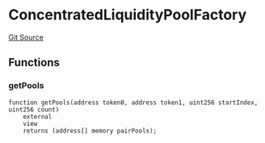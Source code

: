 # ConcentratedLiquidityPoolFactory
[Git Source](https://github.com/zeta-chain/protocol-contracts/blob/2e5223462d9ac9dedd79e76ede471832bb2c40e7/contracts/evm/tools/interfaces/TridentConcentratedLiquidityPoolFactory.sol)


## Functions
### getPools


```solidity
function getPools(address token0, address token1, uint256 startIndex, uint256 count)
    external
    view
    returns (address[] memory pairPools);
```

